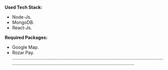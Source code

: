 **Used Tech Stack:**
* Node-Js.
* MongoDB.
* React-Js.


**Required Packages:**
* Google Map.
* Rozar Pay.
.......................................................................................................................................................................................................................
